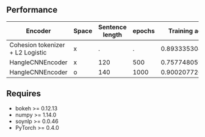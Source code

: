 ## Performance

| Encoder | Space | Sentence length | epochs | Training accuracy |
| --- | --- | --- | --- | --- |
| Cohesion tokenizer + L2 Logistic | x | . | . | 0.8933353044638525 |
| HangleCNNEncoder | x | 120 | 500 | 0.7577480591945658 |
| HangleCNNEncoder | o | 140 | 1000 | 0.9002077268316351 |


## Requires

- bokeh >= 0.12.13
- numpy >= 1.14.0
- soynlp >= 0.0.46
- PyTorch >= 0.4.0